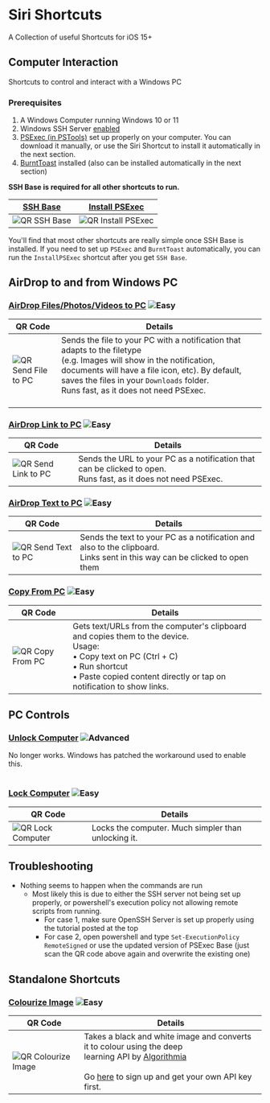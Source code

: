 [SSH Base]: https://www.icloud.com/shortcuts/9fd13411bdaf4572a51a1f3ac04bcb8c
[PSExec Base]: https://www.icloud.com/shortcuts/4a3408e905404ecaa1b90129b33ae29b
[Install PSExec]: https://www.icloud.com/shortcuts/7c327c6149c54d22af0b680c8c663a1a
[Unlock Computer]: https://www.icloud.com/shortcuts/4da94fefa30b46aeb561a683afa3221e
[Lock Computer]: https://www.icloud.com/shortcuts/2405b1deb41f4ca1ae4b54c9aab84563
[AirDrop Link to PC]: https://www.icloud.com/shortcuts/b279c84832b249598ed0bcb995d01365
[AirDrop Text to PC]: https://www.icloud.com/shortcuts/0aac3422109a4af29ce8881fc9bf2242
[AirDrop Files/Photos/Videos to PC]: https://www.icloud.com/shortcuts/1b5ed3e15c4f443fa92da9f11baa4a94
[Copy from PC]: https://www.icloud.com/shortcuts/89ff785e077941cf8dd89b094c26c8aa
[MyTube Controller]: https://www.icloud.com/shortcuts/2ee61c74cf1b4a7fba94917f296d5c7b
[Open in MyTube]: https://www.icloud.com/shortcuts/9237dcb2e2924b53862fbf099948b147

[Colourize Image]: https://www.icloud.com/shortcuts/3b381c74013e4879ba1ca164bdfd732d

[QR SSH Base]: https://chart.googleapis.com/chart?cht=qr&chs=230x230&chl=https://www.icloud.com/shortcuts/9fd13411bdaf4572a51a1f3ac04bcb8c
[QR PSExec Base]: https://chart.googleapis.com/chart?cht=qr&chs=230x230&chl=https://www.icloud.com/shortcuts/4a3408e905404ecaa1b90129b33ae29b
[QR Install PSExec]: https://chart.googleapis.com/chart?cht=qr&chs=230x230&chl=https://www.icloud.com/shortcuts/7c327c6149c54d22af0b680c8c663a1a
[QR Unlock Computer]: https://chart.googleapis.com/chart?cht=qr&chs=230x230&chl=https://www.icloud.com/shortcuts/4da94fefa30b46aeb561a683afa3221e
[QR Lock Computer]: https://chart.googleapis.com/chart?cht=qr&chs=230x230&chl=https://www.icloud.com/shortcuts/2405b1deb41f4ca1ae4b54c9aab84563
[QR Send Link to PC]: https://chart.googleapis.com/chart?cht=qr&chs=230x230&chl=https://www.icloud.com/shortcuts/b279c84832b249598ed0bcb995d01365
[QR Send Text to PC]: https://chart.googleapis.com/chart?cht=qr&chs=230x230&chl=https://www.icloud.com/shortcuts/0aac3422109a4af29ce8881fc9bf2242
[QR Send File to PC]: https://chart.googleapis.com/chart?cht=qr&chs=230x230&chl=https://www.icloud.com/shortcuts/1b5ed3e15c4f443fa92da9f11baa4a94
[QR Copy From PC]: https://chart.googleapis.com/chart?cht=qr&chs=230x230&chl=https://www.icloud.com/shortcuts/89ff785e077941cf8dd89b094c26c8aa
[QR MyTube Controller]: https://chart.googleapis.com/chart?cht=qr&chs=230x230&chl=https://www.icloud.com/shortcuts/2ee61c74cf1b4a7fba94917f296d5c7b
[QR Open in MyTube]: https://chart.googleapis.com/chart?cht=qr&chs=230x230&chl=https://www.icloud.com/shortcuts/9237dcb2e2924b53862fbf099948b147

[QR Colourize Image]: https://chart.googleapis.com/chart?cht=qr&chs=230x230&chl=https://www.icloud.com/shortcuts/3b381c74013e4879ba1ca164bdfd732d

[Easy]: https://img.shields.io/badge/-Easy-brightgreen.svg
[Intermediate]: https://img.shields.io/badge/-Intermediate-blue.svg
[Advanced]: https://img.shields.io/badge/-Advanced-red.svg

# Siri Shortcuts
A Collection of useful Shortcuts for iOS 15+


## Computer Interaction
Shortcuts to control and interact with a Windows PC
### Prerequisites
1. A Windows Computer running Windows 10 or 11
2. Windows SSH Server [enabled](https://winaero.com/blog/enable-openssh-server-windows-10/)
3. [PSExec (in PSTools)](https://docs.microsoft.com/en-us/sysinternals/downloads/psexec) set up properly on your computer. You can download it manually, or use the Siri Shortcut to install it automatically in the next section. 
4. [BurntToast](https://github.com/Windos/BurntToast) installed (also can be installed automatically in the next section)

**SSH Base is required for all other shortcuts to run.**

[SSH Base]|[Install PSExec]|
| ------------- | ------------- |
|![QR SSH Base]| ![QR Install PSExec]|

You'll find that most other shortcuts are really simple once SSH Base is installed. 
If you need to set up `PSExec` and `BurntToast` automatically, you can run the `InstallPSExec` shortcut after you get `SSH Base`.

## AirDrop to and from Windows PC

### [AirDrop Files/Photos/Videos to PC] ![Easy]

|QR Code | Details|
| ---- |---- |
|![QR Send File to PC]|Sends the file to your PC with a notification that adapts to the filetype</br> (e.g. Images will show in the notification, documents will have a file icon, etc). By default, saves the files in your `Downloads` folder.</br>Runs fast, as it does not need PSExec.</br> </br>|

### [AirDrop Link to PC] ![Easy]

|QR Code | Details|
| ---- |---- |
|![QR Send Link to PC]|Sends the URL to your PC as a notification that can be clicked to open.</br>Runs fast, as it does not need PSExec.|


### [AirDrop Text to PC] ![Easy]

|QR Code | Details|
| ---- |---- |
|![QR Send Text to PC]|Sends the text to your PC as a notification and also to the clipboard.</br>Links sent in this way can be clicked to open them|

### [Copy From PC] ![Easy]

|QR Code | Details|
| ---- |---- |
|![QR Copy From PC]|Gets text/URLs from the computer's clipboard and copies them to the device.</br>Usage:</br>  • Copy text on PC (Ctrl + C)</br>  • Run shortcut</br>  • Paste copied content directly or tap on notification to show links.|


## PC Controls

### [Unlock Computer] ![Advanced]

No longer works. Windows has patched the workaround used to enable this.</br></br>

### [Lock Computer] ![Easy]

|QR Code | Details|
| ---- |---- |
|![QR Lock Computer]|Locks the computer. Much simpler than unlocking it.|


## Troubleshooting

* Nothing seems to happen when the commands are run
  * Most likely this is due to either the SSH server not being set up properly, or powershell's execution policy not allowing remote scripts from running. 
    * For case 1, make sure OpenSSH Server is set up properly using the tutorial posted at the top
    * For case 2, open powershell and type `Set-ExecutionPolicy RemoteSigned` or use the updated version of PSExec Base (just scan the QR code above again and overwrite the existing one) 


## Standalone Shortcuts
### [Colourize Image] ![Easy]

|QR Code | Details|
| ---- |---- |
|![QR Colourize Image]|Takes a black and white image and converts it to colour using the deep</br>learning API by [Algorithmia](https://algorithmia.com)</br></br>Go [here](https://algorithmia.com/algorithms/deeplearning/ColorfulImageColorization/) to sign up and get your own API key first.|



